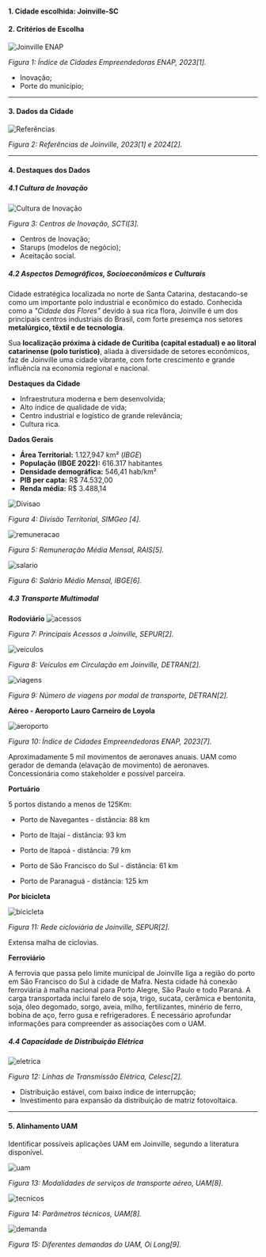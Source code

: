 #### 1. **Cidade escolhida: Joinville-SC**

#### 2. **Critérios de Escolha**

![Joinville ENAP](imagens/joinville_enap.png)

_Figura 1: Índice de Cidades Empreendedoras ENAP, 2023[1]._

- Inovação;
- Porte do município;  
---

#### 3. **Dados da Cidade**

![Referências](imagens/dados_cidade.png)

_Figura 2: Referências de Joinville, 2023[1] e 2024[2]._

---

#### 4. **Destaques dos Dados**

##### 4.1 **Cultura de Inovação**

![Cultura de Inovação](imagens/cultura_inovacao.png)

_Figura 3: Centros de Inovação, SCTI[3]._

- Centros de Inovação;
- Starups (modelos de negócio);
- Aceitação social.


##### 4.2 **Aspectos Demográficos, Socioeconômicos e Culturais**

Cidade estratégica localizada no norte de Santa Catarina, destacando-se como um importante polo industrial e econômico do estado. Conhecida como a *"Cidade das Flores"* devido à sua rica flora, Joinville é um dos principais centros industriais do Brasil, com forte presemça nos setores **metalúrgico, têxtil e de tecnologia**.

Sua **localização próxima à cidade de Curitiba (capital estadual) e ao litoral catarinense (polo turístico)**, aliada à diversidade de setores econômicos, faz de Joinville uma cidade vibrante, com forte crescimento e grande influência na economia regional e nacional.

**Destaques da Cidade**
- Infraestrutura moderna e bem desenvolvida;
- Alto índice de qualidade de vida;
- Centro industrial e logístico de grande relevância;
- Cultura rica.

**Dados Gerais**
- **Área Territorial:** 1.127,947 km² (*IBGE*)  
- **População (IBGE 2022):** 616.317 habitantes  
- **Densidade demográfica:** 546,41 hab/km²  
- **PIB per capta:** R$ 74.532,00
- **Renda média:** R$ 3.488,14

![Divisao](imagens/divisao.png)

_Figura 4: Divisão Territorial, SIMGeo [4]._

![remuneracao](imagens/remuneracao.png)

_Figura 5: Remuneração Média Mensal, RAIS[5]._

![salario](imagens/salario_medio.png)

_Figura 6: Salário Médio Mensal, IBGE[6]._


##### 4.3 **Transporte Multimodal**

**Rodoviário**
![acessos](imagens/principais_acessos.png)

_Figura 7: Principais Acessos a Joinville, SEPUR[2]._

![veiculos](imagens/veiculos_circulacao.png)

_Figura 8: Veículos em Circulação em Joinville, DETRAN[2]._

![viagens](imagens/viagens.png)

_Figura 9: Número de viagens por modal de transporte, DETRAN[2]._

**Aéreo - Aeroporto Lauro Carneiro de Loyola**

![aeroporto](imagens/aeroporto.png)

_Figura 10: Índice de Cidades Empreendedoras ENAP, 2023[7]._

Aproximadamente 5 mil movimentos de aeronaves anuais. UAM como gerador de demanda (elavação de movimento) de aeronaves. Concessionária como stakeholder e possível parceira.

**Portuário**

5 portos distando a menos de 125Km:

- Porto de Navegantes - distância: 88 km 

- Porto de Itajaí - distância: 93 km

- Porto de Itapoá - distância: 79 km

- Porto de São Francisco do Sul - distância: 61 km

- Porto de Paranaguá - distância: 125 km


**Por bicicleta**

![bicicleta](imagens/bicicleta.png)

_Figura 11: Rede cicloviária de Joinville, SEPUR[2]._

Extensa malha de ciclovias.

**Ferroviário**

A ferrovia que passa pelo limite municipal de Joinville liga a região do porto em São Francisco do Sul à cidade de Mafra. Nesta cidade há conexão ferroviária à malha nacional para Porto Alegre, São Paulo e todo Paraná. A carga transportada inclui farelo de soja, trigo, sucata, cerâmica e bentonita, soja, óleo degomado, sorgo, aveia, milho, fertilizantes, minério de ferro, bobina de aço, ferro gusa e refrigeradores. É necessário aprofundar informações para compreender as associações com o UAM.

##### 4.4 **Capacidade de Distribuição Elétrica**

![eletrica](imagens/energia_eletrica.png)

_Figura 12: Linhas de Transmissão Elétrica, Celesc[2]._

- Distribuição estável, com baixo índice de interrupção;
- Investimento para expansão da distribuição de matriz fotovoltaica.

---

#### 5. **Alinhamento UAM**

Identificar possíveis aplicações UAM em Joinville, segundo a literatura disponível.

![uam](imagens/modalidades.png)

_Figura 13: Modalidades de serviços de transporte aéreo, UAM[8]._


![tecnicos](imagens/parametros.png)

_Figura 14: Parâmetros técnicos, UAM[8]._

![demanda](imagens/demandas.png)

_Figura 15: Diferentes demandas do UAM, Oi Long[9]._
